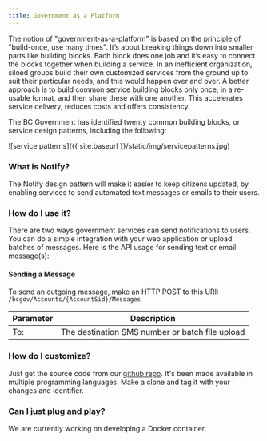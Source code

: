 ```yaml
---
title: Government as a Platform
---
```


The notion of "government-as-a-platform" is based on the principle of "build-once, use many times". It’s about breaking things down into smaller parts like building blocks. Each block does one job and it’s easy to connect the blocks together when building a service. In an inefficient organization, siloed groups build their own customized services from the ground up to suit their particular needs, and this would happen over and over. A better approach is to build common service building blocks only once, in a re-usable format, and then share these with one another. This accelerates service delivery, reduces costs and offers consistency.

The BC Government has identified twenty common building blocks, or service design patterns, including the following:

![service patterns]({{ site.baseurl }}/static/img/servicepatterns.jpg)

### What is Notify?

The Notify design pattern will make it easier to keep citizens updated, by enabling services to send automated text messages or emails to their users.

### How do I use it?

There are two ways government services can send notifications to users. You can do a simple integration with your web application or upload batches of messages. Here is the API usage for sending text or email message(s):

#### Sending a Message

To send an outgoing message, make an HTTP POST to this URI: `/bcgov/Accounts/{AccountSid}/Messages`

Parameter | Description
---------|----------
To: | The destination SMS number or batch file upload

### How do I customize?

Just get the source code from our [github repo](https://github.com/bcgov). It's been made available in multiple programming languages. Make a clone and tag it with your changes and identifier.

### Can I just plug and play?

We are currently working on developing a Docker container.
